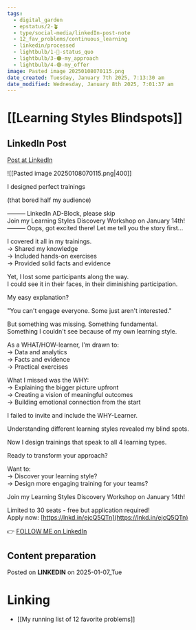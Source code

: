 ```yaml
---
tags:
  - digital_garden
  - epstatus/2-🪴
  - type/social-media/linkedIn-post-note
  - 12_fav_problems/continuous_learning
  - linkedin/processed
  - lightbulb/1-🔴-status_quo
  - lightbulb/3-🟠-my_approach
  - lightbulb/4-🟢-my_offer
image: Pasted image 20250108070115.png
date_created: Tuesday, January 7th 2025, 7:13:30 am
date_modified: Wednesday, January 8th 2025, 7:01:37 am
---
```

# [[Learning Styles Blindspots]]
## LinkedIn Post
[Post at LinkedIn](https://www.linkedin.com/posts/sebastiankamilli_i-designed-perfect-trainings-that-bored-activity-7282289885502214144-ZYQN?utm_source=share&utm_medium=member_desktop)
  
![[Pasted image 20250108070115.png|400]]

I designed perfect trainings  
  
(that bored half my audience)  
  
——— LinkedIn AD-Block, please skip  
Join my Learning Styles Discovery Workshop on January 14th!  
——— Oops, got excited there! Let me tell you the story first...  
  
I covered it all in my trainings.  
→ Shared my knowledge  
→ Included hands-on exercises  
→ Provided solid facts and evidence  
  
Yet, I lost some participants along the way.  
I could see it in their faces, in their diminishing participation.  
  
My easy explanation?  
  
"You can't engage everyone. Some just aren't interested."  
  
But something was missing. Something fundamental.  
Something I couldn't see because of my own learning style.  
  
As a WHAT/HOW-learner, I'm drawn to:  
→ Data and analytics  
→ Facts and evidence  
→ Practical exercises  
  
What I missed was the WHY:  
→ Explaining the bigger picture upfront  
→ Creating a vision of meaningful outcomes  
→ Building emotional connection from the start  
  
I failed to invite and include the WHY-Learner.  
  
Understanding different learning styles revealed my blind spots.  
  
Now I design trainings that speak to all 4 learning types.  
  
  
Ready to transform your approach?  
  
Want to:  
→ Discover your learning style?  
→ Design more engaging training for your teams?  
  
Join my Learning Styles Discovery Workshop on January 14th!  
  
Limited to 30 seats - free but application required!  
Apply now: [https://lnkd.in/ejcQ5QTn](https://lnkd.in/ejcQ5QTn)


👉 [FOLLOW ME on LinkedIn](https://www.linkedin.com/comm/mynetwork/discovery-see-all?usecase=PEOPLE_FOLLOWS&followMember=sebastiankamilli)

## Content preparation


Posted on **LINKEDIN** on 2025-01-07_Tue
# Linking
+ [[My running list of 12 favorite problems]]